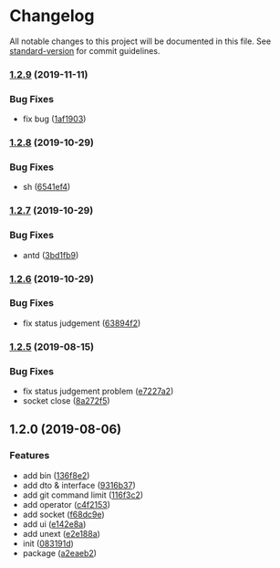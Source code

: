 # Changelog

All notable changes to this project will be documented in this file. See [standard-version](https://github.com/conventional-changelog/standard-version) for commit guidelines.

### [1.2.9](https://github.com/Linjovi/git-repos-manager/compare/v1.2.8...v1.2.9) (2019-11-11)


### Bug Fixes

* fix bug ([1af1903](https://github.com/Linjovi/git-repos-manager/commit/1af1903))

### [1.2.8](https://github.com/Linjovi/git-repos-manager/compare/v1.2.7...v1.2.8) (2019-10-29)


### Bug Fixes

* sh ([6541ef4](https://github.com/Linjovi/git-repos-manager/commit/6541ef4))

### [1.2.7](https://github.com/Linjovi/git-repos-manager/compare/v1.2.6...v1.2.7) (2019-10-29)


### Bug Fixes

* antd ([3bd1fb9](https://github.com/Linjovi/git-repos-manager/commit/3bd1fb9))

### [1.2.6](https://github.com/Linjovi/git-repos-manager/compare/v1.2.5...v1.2.6) (2019-10-29)


### Bug Fixes

* fix status judgement ([63894f2](https://github.com/Linjovi/git-repos-manager/commit/63894f2))

### [1.2.5](https://github.com/Linjovi/git-repos-manager/compare/v1.2.0...v1.2.5) (2019-08-15)


### Bug Fixes

* fix status judgement problem ([e7227a2](https://github.com/Linjovi/git-repos-manager/commit/e7227a2))
* socket close ([8a272f5](https://github.com/Linjovi/git-repos-manager/commit/8a272f5))

## 1.2.0 (2019-08-06)


### Features

* add bin ([136f8e2](https://github.com/Linjovi/git-repos-manager/commit/136f8e2))
* add dto & interface ([9316b37](https://github.com/Linjovi/git-repos-manager/commit/9316b37))
* add git command limit ([116f3c2](https://github.com/Linjovi/git-repos-manager/commit/116f3c2))
* add operator ([c4f2153](https://github.com/Linjovi/git-repos-manager/commit/c4f2153))
* add socket ([f68dc9e](https://github.com/Linjovi/git-repos-manager/commit/f68dc9e))
* add ui ([e142e8a](https://github.com/Linjovi/git-repos-manager/commit/e142e8a))
* add unext ([e2e188a](https://github.com/Linjovi/git-repos-manager/commit/e2e188a))
* init ([083191d](https://github.com/Linjovi/git-repos-manager/commit/083191d))
* package ([a2eaeb2](https://github.com/Linjovi/git-repos-manager/commit/a2eaeb2))
